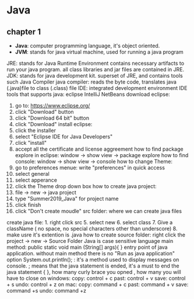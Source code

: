 
# Java

## chapter 1

- **Java**: computer programming language, it's object oriented.
- **JVM**: stands for java virtual machine, used for running a java program



JRE: stands for Java Runtime Environment
contains necessary artifacts to run your java program.  all class 
libraries and jar files are contained in JRE.
JDK: stands for java development kit. superset of JRE, and contains 
tools such Java Compiler
java compiler:  reads the byte code, translates java (.java)file to 
class (.class) file
IDE: integrated development environment
IDE tools that supports java:  eclipse
IntelliJ
NetBeans
download eclipse:
1.  go to: https://www.eclipse.org/
2.  click "Download" button
3.  click "Download 64 bit" button
4.  click "Download"
install eclipse:
1.  click the installer
2.  select "Eclipse IDE for Java Developers"
3.  click "install"
4.  accept all the certificate and license aggreement
how to find package explore in eclipse:
window -> show view -> package explore
how to find console:
window -> show view -> console
how to change Theme:
1.  go to preferences menue: write "preferences" in quick 
access
2.  select general
3.  select apperance
4.  click the Theme drop down box
how to create java project:
1.  file -> new  -> java project
2.  type "Summer2019_Java" for project name
3.  click finish
4.  click "Don't create moudle"
src folder: where we can create java files







create java file: 1. right click src
5.  select new
6.  select class
7.  Give a className ( no space, no special 
characters other than underscore)
8.  make usre it's extention is .java
how to create source folder:
right click the project -> new -> Source Folder
Java is case sensitive language
main method:
public  static void main (String[] args){   }
entry point of java application.
without main method there is no "Run as java application" 
option
System.out.println();  :
it's a method used to display messages on console.
; means that the java statement is ended,
it's a must to end the java statement
{ }, how many curly brace you opned , how many you will have to 
close
on windows:
copy: control + c
past: control + v
save: control + s
undo: control + z
on mac:
copy: command + c
past: command + v
save: command +s
undo: command +z

